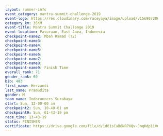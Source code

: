 ```yaml
---
layout: runner-info 
event_category: mantra-summit-challenge-2019 
event-logo: https://res.cloudinary.com/raceyaya/image/upload/v1569072809/logo/mantra-image_segrbx.jpg
category_km: 35KM 
event-title: Mantra Summit Challenge 2019 
event-location: Pasuruan, East Java, Indonesia 
checkpoint-name2: Mbah Kamad (T2) 
checkpoint-name3: 
checkpoint-name4: 
checkpoint-name5: 
checkpoint-name6: 
checkpoint-name7: 
checkpoint-name8: 
checkpoint-name9: Finish Time
overall_rank: 71
gender_rank: 60
bib: 483
first_name: Herzandi
last_name: Pramudita
gender: M
team_name: Indorunners Surabaya
start: Sun, 12-00-00 am
checkpoint2: Sun, 10-40-01 am
checkpoint9: Sun, 01-43-19 pm
race_time: 13-43-19
status: FINISHER
certificate: https://drive.google.com/file/d/1d01sCaB8NR7XQv-JnqKdp11V6C0c97UQ/view?usp=sharing
---
```

